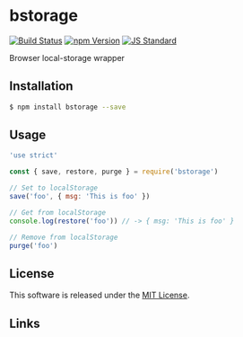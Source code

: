 bstorage
==========

<!---
This file is generated by ape-tmpl. Do not update manually.
--->

<!-- Badge Start -->
<a name="badges"></a>

[![Build Status][bd_travis_shield_url]][bd_travis_url]
[![npm Version][bd_npm_shield_url]][bd_npm_url]
[![JS Standard][bd_standard_shield_url]][bd_standard_url]

[bd_repo_url]: https://github.com/b-labo/bstorage
[bd_travis_url]: http://travis-ci.org/b-labo/bstorage
[bd_travis_shield_url]: http://img.shields.io/travis/b-labo/bstorage.svg?style=flat
[bd_travis_com_url]: http://travis-ci.com/b-labo/bstorage
[bd_travis_com_shield_url]: https://api.travis-ci.com/b-labo/bstorage.svg?token=
[bd_license_url]: https://github.com/b-labo/bstorage/blob/master/LICENSE
[bd_codeclimate_url]: http://codeclimate.com/github/b-labo/bstorage
[bd_codeclimate_shield_url]: http://img.shields.io/codeclimate/github/b-labo/bstorage.svg?style=flat
[bd_codeclimate_coverage_shield_url]: http://img.shields.io/codeclimate/coverage/github/b-labo/bstorage.svg?style=flat
[bd_gemnasium_url]: https://gemnasium.com/b-labo/bstorage
[bd_gemnasium_shield_url]: https://gemnasium.com/b-labo/bstorage.svg
[bd_npm_url]: http://www.npmjs.org/package/bstorage
[bd_npm_shield_url]: http://img.shields.io/npm/v/bstorage.svg?style=flat
[bd_standard_url]: http://standardjs.com/
[bd_standard_shield_url]: https://img.shields.io/badge/code%20style-standard-brightgreen.svg

<!-- Badge End -->


<!-- Description Start -->
<a name="description"></a>

Browser local-storage wrapper

<!-- Description End -->


<!-- Overview Start -->
<a name="overview"></a>



<!-- Overview End -->


<!-- Sections Start -->
<a name="sections"></a>

<!-- Section from "doc/guides/01.Installation.md.hbs" Start -->

<a name="section-doc-guides-01-installation-md"></a>

Installation
-----

```bash
$ npm install bstorage --save
```


<!-- Section from "doc/guides/01.Installation.md.hbs" End -->

<!-- Section from "doc/guides/02.Usage.md.hbs" Start -->

<a name="section-doc-guides-02-usage-md"></a>

Usage
---------

```javascript
'use strict'

const { save, restore, purge } = require('bstorage')

// Set to localStorage
save('foo', { msg: 'This is foo' })

// Get from localStorage
console.log(restore('foo')) // -> { msg: 'This is foo' }

// Remove from localStorage
purge('foo')

```


<!-- Section from "doc/guides/02.Usage.md.hbs" End -->


<!-- Sections Start -->


<!-- LICENSE Start -->
<a name="license"></a>

License
-------
This software is released under the [MIT License](https://github.com/b-labo/bstorage/blob/master/LICENSE).

<!-- LICENSE End -->


<!-- Links Start -->
<a name="links"></a>

Links
------



<!-- Links End -->
